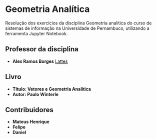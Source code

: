 # Geometria Analítica
Resolução dos exercícios da disciplina Geometria analítica do curso de sistemas de informação na Universidade de Pernambuco, utilizando a ferramenta Jupyter Notebook.

## Professor da disciplina

* **Alex Ramos Borges** [Lattes](http://buscatextual.cnpq.br/buscatextual/visualizacv.do?id=K4447061P6)

## Livro
* **Título: Vetores e Geometria Analítica**
* **Autor: Paulo Winterle**

## Contribuidores
* **Mateus Henrique**
* **Felipe**
* **Daniel**
